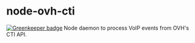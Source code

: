 # node-ovh-cti

[![Greenkeeper badge](https://badges.greenkeeper.io/fmauNeko/node-ovh-cti.svg)](https://greenkeeper.io/)
Node daemon to process VoIP events from OVH's CTI API.
